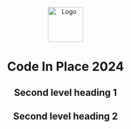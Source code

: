 <!-- PROJECT LOGO -->
<br />
<div align="center">
  <a href="[https://github.com/github_username/repo_name](https://github.com/0ldcamel/codeinplace)">
    <img src="images/logo.png" alt="Logo" width="80" height="80">
  </a>

# Code In Place 2024

## Second level heading 1

## Second level heading 2
